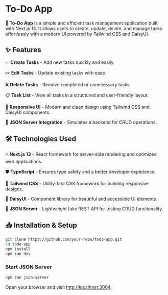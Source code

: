 # To-Do App

🚀 **To-Do App** is a simple and efficient task management application built with Next.js 13. It allows users to create, update, delete, and manage tasks effortlessly with a modern UI powered by Tailwind CSS and DaisyUI.

## ✨ Features

✅ **Create Tasks** - Add new tasks quickly and easily.

✏️ **Edit Tasks** - Update existing tasks with ease.

❌ **Delete Tasks** - Remove completed or unnecessary tasks.

📋 **Task List** - View all tasks in a structured and user-friendly layout.

🎨 **Responsive UI** - Modern and clean design using Tailwind CSS and DaisyUI components.

🔄 **JSON Server Integration** - Simulates a backend for CRUD operations.

## 🛠 Technologies Used

⚡ **Next.js 13** - React framework for server-side rendering and optimized web applications.

🛡 **TypeScript** - Ensures type safety and a better developer experience.

🎨 **Tailwind CSS** - Utility-first CSS framework for building responsive designs.

🌼 **DaisyUI** - Component library for beautiful and accessible UI elements.

🔄 **JSON Server** - Lightweight fake REST API for testing CRUD functionality.

## 📥 Installation & Setup

```sh
git clone https://github.com/your-repo/todo-app.git
cd todo-app
npm install
npm run dev
```

### Start JSON Server

```sh
npm run json-server
```

Open your browser and visit [http://localhost:3004](http://localhost:3004).


